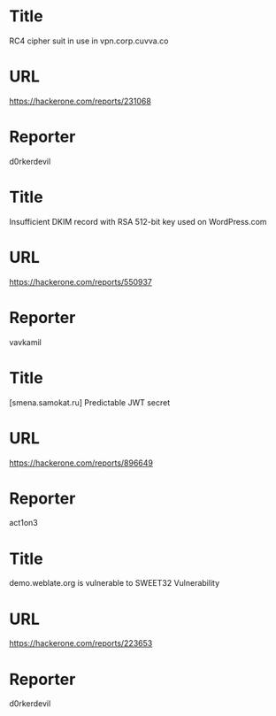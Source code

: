 # Title
RC4 cipher suit in use in vpn.corp.cuvva.co
# URL 
https://hackerone.com/reports/231068
# Reporter 
d0rkerdevil

# Title
Insufficient DKIM record with RSA 512-bit key used on WordPress.com
# URL 
https://hackerone.com/reports/550937
# Reporter 
vavkamil

# Title
[smena.samokat.ru] Predictable JWT secret
# URL 
https://hackerone.com/reports/896649
# Reporter 
act1on3

# Title
demo.weblate.org is vulnerable to SWEET32 Vulnerability
# URL 
https://hackerone.com/reports/223653
# Reporter 
d0rkerdevil

